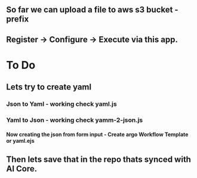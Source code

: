 ## So far we can upload a file to aws s3 bucket - prefix
## Register -> Configure -> Execute via this app.

# To Do 
## Lets try to create yaml
### Json to Yaml - working  check yaml.js
### Yaml to Json - working  check yamm-2-json.js
#### Now creating the json from form input - Create argo Workflow Template  or yaml.ejs
## Then lets save that in the repo thats synced with AI Core.

